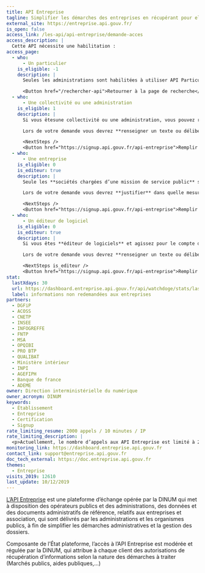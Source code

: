 ```yaml
---
title: API Entreprise
tagline: Simplifier les démarches des entreprises en récupérant pour elles leurs documents administratifs
external_site: https://entreprise.api.gouv.fr/
is_open: false
access_link: /les-api/api-entreprise/demande-acces
access_description: |
  Cette API nécessite une habilitation :
access_page:
  - who:
      - Un particulier
    is_eligible: -1
    description: |
      Seules les administrations sont habilitées à utiliser API Particulier.

      <Button href="/rechercher-api">Retourner à la page de recherche</Button>
  - who:
      - Une collectivité ou une administration
    is_eligible: 1
    description: |
      Si vous êtesune collectivité ou une administration, vous pouvez remplir une demande d’accès à l’API Entreprise vous-même pour l'entité que vous représentez.

      Lors de votre demande vous devrez **renseigner un texte ou délibération/décision** qui légitime  l'entité pour laquelle vous opérez à recevoir ces données.

      <NextSteps />
      <Button href="https://signup.api.gouv.fr/api-entreprise">Remplir une demande</Button>
  - who:
      - Une entreprise
    is_eligible: 0
    is_editeur: true
    description: |
      Seule les **sociétés chargées d’une mission de service public** sont éligibles.

      Lors de votre demande vous devrez **justifier** dans quelle mesure vous rentrez dans ce cadre juridique.

      <NextSteps />
      <Button href="https://signup.api.gouv.fr/api-entreprise">Remplir une demande</Button>
  - who:
      - Un éditeur de logiciel
    is_eligible: 0
    is_editeur: true
    description: |
      Si vous êtes **éditeur de logiciels** et agissez pour le compte d'une administration ou d'une collectivité, vous pouvez remplir une demande d’accès à l’API Entreprise vous-même pour l'entité que vous représentez.

      Lors de votre demande vous devrez **renseigner un texte ou délibération/décision** qui légitime  l'entité pour laquelle vous opérez à recevoir ces données.

      <NextSteps is_editeur />
      <Button href="https://signup.api.gouv.fr/api-entreprise">Remplir une demande</Button>
stat:
  lastXdays: 30
  url: https://dashboard.entreprise.api.gouv.fr/api/watchdoge/stats/last_30_days_usage
  label: informations non redemandées aux entreprises
partners:
  - DGFiP
  - ACOSS
  - CNETP
  - INSEE
  - INFOGREFFE
  - FNTP
  - MSA
  - OPQIBI
  - PRO BTP
  - QUALIBAT
  - Ministère intérieur
  - INPI
  - AGEFIPH
  - Banque de france
  - ADEME
owner: Direction interministérielle du numérique
owner_acronym: DINUM
keywords:
  - Établissement
  - Entreprise
  - Certification
  - Signup
rate_limiting_resume: 2000 appels / 10 minutes / IP
rate_limiting_description: |
  <p>Actuellement, le nombre d’appels aux API Entreprise est limité à 2000 requêtes tranche de 10 minutes par IP. Au delà, l’adresse IP est bannie de nos serveurs, et ces derniers ne répondent alors simplement pas. Si vous pensez être dans cette situation, vous pouvez nous contacter à support@entreprise.api.gouv.fr.</p>
monitoring_link: https://dashboard.entreprise.api.gouv.fr
contact_link: support@entreprise.api.gouv.fr
doc_tech_external: https://doc.entreprise.api.gouv.fr
themes:
  - Entreprise
visits_2019: 12610
last_update: 10/12/2019
---
```


[L’API Entreprise](https://entreprise.api.gouv.fr/) est une plateforme d’échange opérée par la DINUM qui met à disposition des opérateurs publics et des administrations, des données et des documents administratifs de référence, relatifs aux entreprises et association, qui sont délivrés par les administrations et les organismes publics, à fin de simplifier les démarches administratives et la gestion des dossiers.

Composante de l’État plateforme, l’accès à l’API Entreprise est modérée et régulée par la DINUM, qui attribue à chaque client des autorisations de récupération d’informations selon la nature des démarches à traiter (Marchés publics, aides publiques,…)
